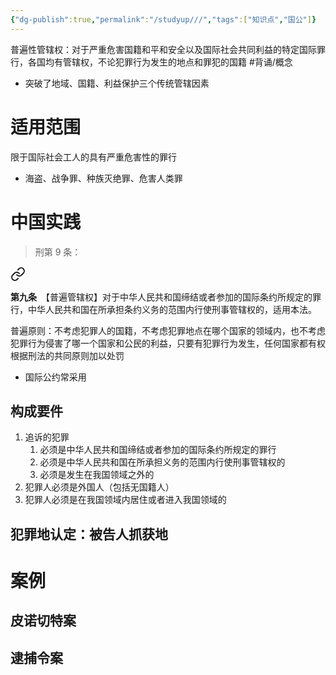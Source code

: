 ```yaml
---
{"dg-publish":true,"permalink":"/studyup///","tags":["知识点","国公"]}
---
```


普遍性管辖权：对于严重危害国籍和平和安全以及国际社会共同利益的特定国际罪行，各国均有管辖权，不论犯罪行为发生的地点和罪犯的国籍 #背诵/概念 
- 突破了地域、国籍、利益保护三个传统管辖因素
# 适用范围
限于国际社会工人的具有严重危害性的罪行
- 海盗、战争罪、种族灭绝罪、危害人类罪
# 中国实践
>刑第 9 条：
<div class="transclusion internal-embed is-loaded"><a class="markdown-embed-link" href="/////#t9" aria-label="Open link"><svg xmlns="http://www.w3.org/2000/svg" width="24" height="24" viewBox="0 0 24 24" fill="none" stroke="currentColor" stroke-width="2" stroke-linecap="round" stroke-linejoin="round" class="svg-icon lucide-link"><path d="M10 13a5 5 0 0 0 7.54.54l3-3a5 5 0 0 0-7.07-7.07l-1.72 1.71"></path><path d="M14 11a5 5 0 0 0-7.54-.54l-3 3a5 5 0 0 0 7.07 7.07l1.71-1.71"></path></svg></a><div class="markdown-embed">



**第九条**　【普遍管辖权】对于中华人民共和国缔结或者参加的国际条约所规定的罪行，中华人民共和国在所承担条约义务的范围内行使刑事管辖权的，适用本法。 

</div></div>


普遍原则：不考虑犯罪人的国籍，不考虑犯罪地点在哪个国家的领域内，也不考虑犯罪行为侵害了哪一个国家和公民的利益，只要有犯罪行为发生，任何国家都有权根据刑法的共同原则加以处罚
- 国际公约常采用
## 构成要件
1. 追诉的犯罪
	1. 必须是中华人民共和国缔结或者参加的国际条约所规定的罪行
	2. 必须是中华人民共和国在所承担义务的范围内行使刑事管辖权的
	3. 必须是发生在我国领域之外的
2. 犯罪人必须是外国人（包括无国籍人）
3. 犯罪人必须是在我国领域内居住或者进入我国领域的
## 犯罪地认定：被告人抓获地
# 案例 
## 皮诺切特案
## 逮捕令案